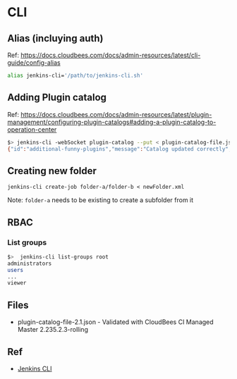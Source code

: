 # CLI

## Alias (incluying auth)

Ref: https://docs.cloudbees.com/docs/admin-resources/latest/cli-guide/config-alias

```sh
alias jenkins-cli='/path/to/jenkins-cli.sh'
```

## Adding Plugin catalog

Ref: https://docs.cloudbees.com/docs/admin-resources/latest/plugin-management/configuring-plugin-catalogs#adding-a-plugin-catalog-to-operation-center

```sh
$> jenkins-cli -webSocket plugin-catalog --put < plugin-catalog-file.json
{"id":"additional-funny-plugins","message":"Catalog updated correctly","status":"SUCCESS"}
```

## Creating new folder

```shell
jenkins-cli create-job folder-a/folder-b < newFolder.xml
```

Note: `folder-a` needs to be existing to create a subfolder from it

## RBAC

### List groups

```sh
$>  jenkins-cli list-groups root
administrators
users
...
viewer
```

## Files

* plugin-catalog-file-2.1.json - Validated with CloudBees CI Managed Master 2.235.2.3-rolling

## Ref

* [Jenkins CLI](https://www.jenkins.io/doc/book/managing/cli/)